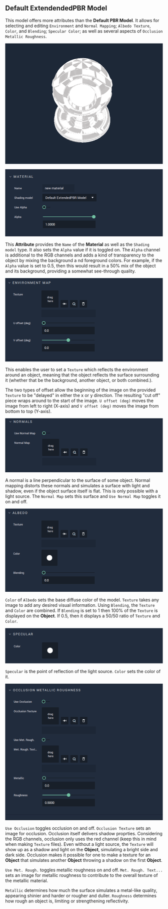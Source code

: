 ## Default ExtendendedPBR Model

This model offers more attributes than the **Default PBR Model**. It allows for selecting and editing `Environment` and `Normal Mapping`; `Albedo Texture`, `Color`, and `Blending`; `Specular Color`; as well as several aspects of `Occlusion Metallic Roughness`.



![](../../.gitbook/assets/extendedpbrmaterial1image.png)

![Material](../../.gitbook/assets/extendedpbrmaterial2.png)

This **Attribute** provides the `Name` of the **Material** as well as the `Shading model` type. It also sets the `Alpha` value if it is toggled on. The `Alpha` channel is additional to the RGB channels and adds a kind of transparency to the object by mixing the background a nd foreground colors. For example, if the `Alpha` value is set to 0.5, then this would result in a 50% mix of the object and its background, providing a somewhat see-through quality. 

![Environment Map](../../.gitbook/assets/extendedpbrmaterial3.png)

This enables the user to set a `Texture` which reflects the environment around an object, meaning that the object reflects the surface surrounding it (whether that be the background, another object, or both combined.). 

The two types of offset allow the beginning of the image on the provided `Texture` to be "delayed" in either the x or y direction. The resulting "cut off" piece wraps around to the start of the image. `U offset (deg)` moves the image from left to right (X-axis) and `V offset (deg)` moves the image from bottom to top (Y-axis).

![Normals](../../.gitbook/assets/extendedpbrmaterial4.png)

A normal is a line perpendicular to the surface of some object. Normal mapping distorts these normals and simulates a surface with light and shadow, even if the object surface itself is flat. This is only possible with a light source. The `Normal Map` sets this surface and `Use Normal Map` toggles it on and off. 

![Albedo](../../.gitbook/assets/extendedpbrmaterial5.png)

`Color` of `Albedo` sets the base diffuse color of the model. `Texture` takes any image to add any desired visual information. Using `Blending`, the `Texture` and `Color` are combined. If `Blending` is set to 1 then 100% of the `Texture` is displayed on the **Object**. If 0.5, then it displays a 50/50 ratio of `Texture` and `Color`. 

![Specular](../../.gitbook/assets/extendedpbrmaterial6.png)

`Specular` is the point of reflection of the light source. `Color` sets the color of it. 

![Occlusion Metallic Roughness](../../.gitbook/assets/extendedpbrmaterial7.png)

`Use Occlusion` toggles occlusion on and off. `Occlusion Texture` sets an image for occlusion. Occlusion itself delivers shadow proprties. Considering the RGB channels, occlusion only uses the red channel (keep this in mind when making `Texture` files). Even without a light source, the `Texture` will show up as a shadow and light on the **Object**, simulating a bright side and dark side. Occlusion makes it possible for one to make a texture for an **Object** that simulates another **Object** throwing a shadow on the first **Object**.

`Use Met. Rough.` toggles metallic roughness on and off. `Met. Rough. Text...` sets an image for metallic roughness to contribute to the overall texture of the metallic material. 

`Metallic` determines how much the surface simulates a metal-like quality, appearing shinier and harder or rougher and duller. `Roughness` determines how rough an object is, limiting or strengthening reflectivity. 
